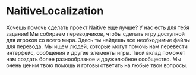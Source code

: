 # NaitiveLocalization

Хочешь помочь сделать проект Naitive еще лучше? У нас есть для тебя задание! Мы собираем переводчиков, чтобы сделать игру доступной для игроков со всего мира. Здесь ты найдешь все необходимые файлы для перевода. Мы ищем людей, которые могут помочь нам перевести интерфейс, сообщения и другие элементы игры. Твой вклад поможет нам создать более разнообразное и дружелюбное сообщество. Мы очень ценим твою помощь и готовы ответить на любые твои вопросы.